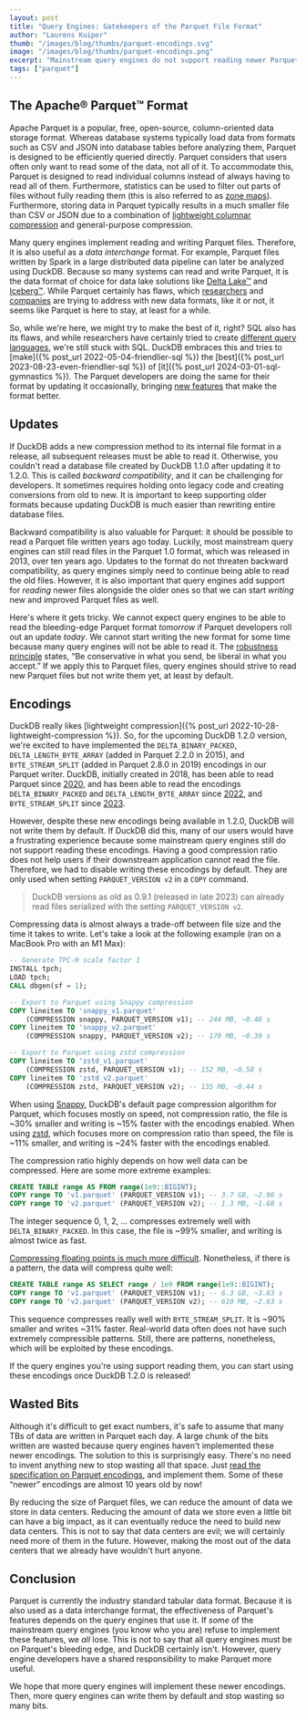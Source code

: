 ```yaml
---
layout: post
title: "Query Engines: Gatekeepers of the Parquet File Format"
author: "Laurens Kuiper"
thumb: "/images/blog/thumbs/parquet-encodings.svg"
image: "/images/blog/thumbs/parquet-encodings.png"
excerpt: "Mainstream query engines do not support reading newer Parquet encodings, forcing systems like DuckDB to default to writing older encodings, thereby sacrificing compression."
tags: ["parquet"]
---
```


## The Apache® Parquet™ Format

Apache Parquet is a popular, free, open-source, column-oriented data storage format.
Whereas database systems typically load data from formats such as CSV and JSON into database tables before analyzing them, Parquet is designed to be efficiently queried directly.
Parquet considers that users often only want to read some of the data, not all of it.
To accommodate this, Parquet is designed to read individual columns instead of always having to read all of them.
Furthermore, statistics can be used to filter out parts of files without fully reading them (this is also referred to as [zone maps](https://www.vldb.org/conf/1998/p476.pdf)).
Furthermore, storing data in Parquet typically results in a much smaller file than CSV or JSON due to a combination of [lightweight columnar compression](https://ir.cwi.nl/pub/15564/15564B.pdf) and general-purpose compression.

Many query engines implement reading and writing Parquet files.
Therefore, it is also useful as a _data interchange_ format.
For example, Parquet files written by Spark in a large distributed data pipeline can later be analyzed using DuckDB.
Because so many systems can read and write Parquet, it is the data format of choice for data lake solutions like [Delta Lake™](https://delta.io) and [Iceberg™](https://iceberg.apache.org).
While Parquet certainly has flaws, which [researchers](https://github.com/cwida/FastLanes) and [companies](https://github.com/facebookincubator/nimble) are trying to address with new data formats, like it or not, it seems like Parquet is here to stay, at least for a while.

So, while we're here, we might try to make the best of it, right?
SQL also has its flaws, and while researchers have certainly tried to create [different query languages](https://en.wikipedia.org/wiki/QUEL_query_languages), we're still stuck with SQL.
DuckDB embraces this and tries to [make]({% post_url 2022-05-04-friendlier-sql %}) the [best]({% post_url 2023-08-23-even-friendlier-sql %}) of [it]({% post_url 2024-03-01-sql-gymnastics %}).
The Parquet developers are doing the same for their format by updating it occasionally, bringing [new features](https://github.com/apache/parquet-format/blob/master/CHANGES.md) that make the format better.

## Updates

If DuckDB adds a new compression method to its internal file format in a release, all subsequent releases must be able to read it.
Otherwise, you couldn't read a database file created by DuckDB 1.1.0 after updating it to 1.2.0.
This is called _backward compatibility_, and it can be challenging for developers.
It sometimes requires holding onto legacy code and creating conversions from old to new.
It is important to keep supporting older formats because updating DuckDB is much easier than rewriting entire database files.

Backward compatibility is also valuable for Parquet: it should be possible to read a Parquet file written years ago today.
Luckily, most mainstream query engines can still read files in the Parquet 1.0 format, which was released in 2013, over ten years ago.
Updates to the format do not threaten backward compatibility, as query engines simply need to continue being able to read the old files.
However, it is also important that query engines add support for _reading_ newer files alongside the older ones so that we can start _writing_ new and improved Parquet files as well.

Here's where it gets tricky.
We cannot expect query engines to be able to read the bleeding-edge Parquet format _tomorrow_ if Parquet developers roll out an update _today_.
We cannot start writing the new format for some time because many query engines will not be able to read it.
The [robustness principle](https://en.wikipedia.org/wiki/Robustness_principle) states, “Be conservative in what you send, be liberal in what you accept.”
If we apply this to Parquet files, query engines should strive to read new Parquet files but not write them yet, at least by default.

## Encodings

DuckDB really likes [lightweight compression]({% post_url 2022-10-28-lightweight-compression %}).
So, for the upcoming DuckDB 1.2.0 version, we're excited to have implemented the `DELTA_BINARY_PACKED`, `DELTA_LENGTH_BYTE_ARRAY` (added in Parquet 2.2.0 in 2015), and `BYTE_STREAM_SPLIT` (added in Parquet 2.8.0 in 2019) encodings in our Parquet writer.
DuckDB, initially created in 2018, has been able to read Parquet since [2020](https://github.com/duckdb/duckdb/pull/556), and has been able to read the encodings `DELTA_BINARY_PACKED` and `DELTA_LENGTH_BYTE_ARRAY` since [2022](https://github.com/duckdb/duckdb/pull/5457), and `BYTE_STREAM_SPLIT` since [2023](https://github.com/duckdb/duckdb/pull/9240).

However, despite these new encodings being available in 1.2.0, DuckDB will not write them by default.
If DuckDB did this, many of our users would have a frustrating experience because some mainstream query engines still do not support reading these encodings.
Having a good compression ratio does not help users if their downstream application cannot read the file.
Therefore, we had to disable writing these encodings by default.
They are only used when setting `PARQUET_VERSION v2` in a `COPY` command.

> DuckDB versions as old as 0.9.1 (released in late 2023) can already read files serialized with the setting `PARQUET_VERSION v2`.

Compressing data is almost always a trade-off between file size and the time it takes to write.
Let's take a look at the following example (ran on a MacBook Pro with an M1 Max):

```sql
-- Generate TPC-H scale factor 1
INSTALL tpch;
LOAD tpch;
CALL dbgen(sf = 1);

-- Export to Parquet using Snappy compression
COPY lineitem TO 'snappy_v1.parquet'
    (COMPRESSION snappy, PARQUET_VERSION v1); -- 244 MB, ~0.46 s
COPY lineitem TO 'snappy_v2.parquet'
    (COMPRESSION snappy, PARQUET_VERSION v2); -- 170 MB, ~0.39 s

-- Export to Parquet using zstd compression
COPY lineitem TO 'zstd_v1.parquet'
    (COMPRESSION zstd, PARQUET_VERSION v1); -- 152 MB, ~0.58 s
COPY lineitem TO 'zstd_v2.parquet'
    (COMPRESSION zstd, PARQUET_VERSION v2); -- 135 MB, ~0.44 s
```

When using [Snappy](https://github.com/google/snappy), DuckDB's default page compression algorithm for Parquet, which focuses mostly on speed, not compression ratio, the file is ~30% smaller and writing is ~15% faster with the encodings enabled.
When using [zstd](https://github.com/facebook/zstd), which focuses more on compression ratio than speed, the file is ~11% smaller, and writing is ~24% faster with the encodings enabled.

The compression ratio highly depends on how well data can be compressed.
Here are some more extreme examples:

```sql
CREATE TABLE range AS FROM range(1e9::BIGINT);
COPY range TO 'v1.parquet' (PARQUET_VERSION v1); -- 3.7 GB, ~2.96 s
COPY range TO 'v2.parquet' (PARQUET_VERSION v2); -- 1.3 MB, ~1.68 s
```

The integer sequence 0, 1, 2, ... compresses extremely well with `DELTA_BINARY_PACKED`.
In this case, the file is ~99% smaller, and writing is almost twice as fast.

[Compressing floating points is much more difficult](https://github.com/cwida/ALP).
Nonetheless, if there is a pattern, the data will compress quite well:

```sql
CREATE TABLE range AS SELECT range / 1e9 FROM range(1e9::BIGINT);
COPY range TO 'v1.parquet' (PARQUET_VERSION v1); -- 6.3 GB, ~3.83 s
COPY range TO 'v2.parquet' (PARQUET_VERSION v2); -- 610 MB, ~2.63 s
```

This sequence compresses really well with `BYTE_STREAM_SPLIT`.
It is ~90% smaller and writes ~31% faster.
Real-world data often does not have such extremely compressible patterns.
Still, there are patterns, nonetheless, which will be exploited by these encodings.

If the query engines you're using support reading them, you can start using these encodings once DuckDB 1.2.0 is released!

## Wasted Bits

Although it's difficult to get exact numbers, it's safe to assume that many TBs of data are written in Parquet each day.
A large chunk of the bits written are wasted because query engines haven't implemented these newer encodings.
The solution to this is surprisingly easy.
There's no need to invent anything new to stop wasting all that space.
Just [read the specification on Parquet encodings](https://parquet.apache.org/docs/file-format/data-pages/encodings/), and implement them.
Some of these “newer” encodings are almost 10 years old by now!

By reducing the size of Parquet files, we can reduce the amount of data we store in data centers.
Reducing the amount of data we store even a little bit can have a big impact, as it can eventually reduce the need to build new data centers.
This is not to say that data centers are evil; we will certainly need more of them in the future.
However, making the most out of the data centers that we already have wouldn't hurt anyone.

## Conclusion

Parquet is currently the industry standard tabular data format.
Because it is also used as a data interchange format, the effectiveness of Parquet's features depends on the query engines that use it.
If _some_ of the mainstream query engines (you know who you are) refuse to implement these features, we _all_ lose.
This is not to say that all query engines must be on Parquet's bleeding edge, and DuckDB certainly isn't.
However, query engine developers have a shared responsibility to make Parquet more useful.

We hope that more query engines will implement these newer encodings.
Then, more query engines can write them by default and stop wasting so many bits.
